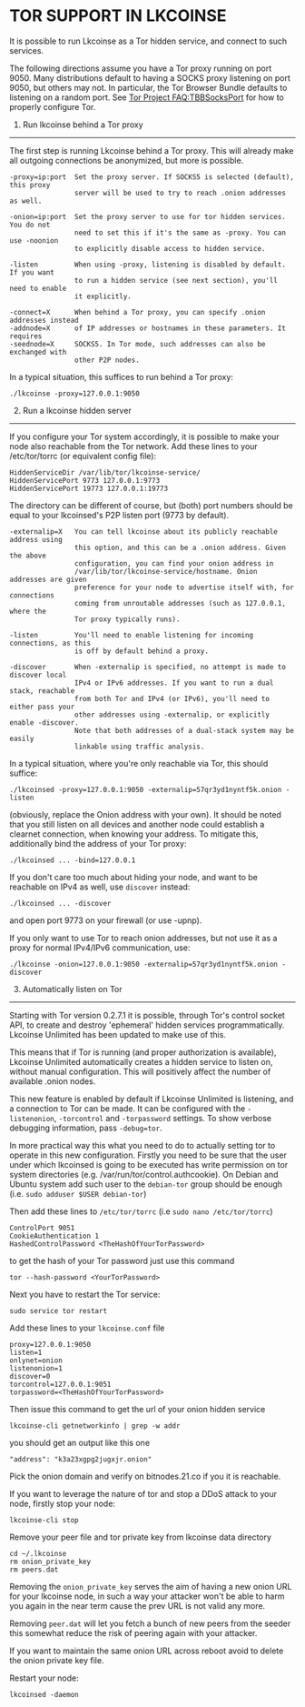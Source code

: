 TOR SUPPORT IN LKCOINSE
======================

It is possible to run Lkcoinse as a Tor hidden service, and connect to such services.

The following directions assume you have a Tor proxy running on port 9050. Many distributions default to having a SOCKS proxy listening on port 9050, but others may not. In particular, the Tor Browser Bundle defaults to listening on a random port. See [Tor Project FAQ:TBBSocksPort](https://www.torproject.org/docs/faq.html.en#TBBSocksPort) for how to properly
configure Tor.


1. Run lkcoinse behind a Tor proxy
---------------------------------

The first step is running Lkcoinse behind a Tor proxy. This will already make all
outgoing connections be anonymized, but more is possible.

	-proxy=ip:port  Set the proxy server. If SOCKS5 is selected (default), this proxy
	                server will be used to try to reach .onion addresses as well.

	-onion=ip:port  Set the proxy server to use for tor hidden services. You do not
	                need to set this if it's the same as -proxy. You can use -noonion
	                to explicitly disable access to hidden service.

	-listen         When using -proxy, listening is disabled by default. If you want
	                to run a hidden service (see next section), you'll need to enable
	                it explicitly.

	-connect=X      When behind a Tor proxy, you can specify .onion addresses instead
	-addnode=X      of IP addresses or hostnames in these parameters. It requires
	-seednode=X     SOCKS5. In Tor mode, such addresses can also be exchanged with
	                other P2P nodes.

In a typical situation, this suffices to run behind a Tor proxy:

	./lkcoinse -proxy=127.0.0.1:9050


2. Run a lkcoinse hidden server
------------------------------

If you configure your Tor system accordingly, it is possible to make your node also
reachable from the Tor network. Add these lines to your /etc/tor/torrc (or equivalent
config file):

	HiddenServiceDir /var/lib/tor/lkcoinse-service/
	HiddenServicePort 9773 127.0.0.1:9773
	HiddenServicePort 19773 127.0.0.1:19773

The directory can be different of course, but (both) port numbers should be equal to
your lkcoinsed's P2P listen port (9773 by default).

	-externalip=X   You can tell lkcoinse about its publicly reachable address using
	                this option, and this can be a .onion address. Given the above
	                configuration, you can find your onion address in
	                /var/lib/tor/lkcoinse-service/hostname. Onion addresses are given
	                preference for your node to advertise itself with, for connections
	                coming from unroutable addresses (such as 127.0.0.1, where the
	                Tor proxy typically runs).

	-listen         You'll need to enable listening for incoming connections, as this
	                is off by default behind a proxy.

	-discover       When -externalip is specified, no attempt is made to discover local
	                IPv4 or IPv6 addresses. If you want to run a dual stack, reachable
	                from both Tor and IPv4 (or IPv6), you'll need to either pass your
	                other addresses using -externalip, or explicitly enable -discover.
	                Note that both addresses of a dual-stack system may be easily
	                linkable using traffic analysis.

In a typical situation, where you're only reachable via Tor, this should suffice:

	./lkcoinsed -proxy=127.0.0.1:9050 -externalip=57qr3yd1nyntf5k.onion -listen

(obviously, replace the Onion address with your own). It should be noted that you still
listen on all devices and another node could establish a clearnet connection, when knowing
your address. To mitigate this, additionally bind the address of your Tor proxy:

	./lkcoinsed ... -bind=127.0.0.1

If you don't care too much about hiding your node, and want to be reachable on IPv4
as well, use `discover` instead:

	./lkcoinsed ... -discover

and open port 9773 on your firewall (or use -upnp).

If you only want to use Tor to reach onion addresses, but not use it as a proxy
for normal IPv4/IPv6 communication, use:

	./lkcoinse -onion=127.0.0.1:9050 -externalip=57qr3yd1nyntf5k.onion -discover

3. Automatically listen on Tor
--------------------------------

Starting with Tor version 0.2.7.1 it is possible, through Tor's control socket
API, to create and destroy 'ephemeral' hidden services programmatically.
Lkcoinse Unlimited has been updated to make use of this.

This means that if Tor is running (and proper authorization is available),
Lkcoinse Unlimited automatically creates a hidden service to listen on, without
manual configuration. This will positively affect the number of available
.onion nodes.

This new feature is enabled by default if Lkcoinse Unlimited is listening, and
a connection to Tor can be made. It can be configured with the `-listenonion`,
`-torcontrol` and `-torpassword` settings. To show verbose debugging
information, pass `-debug=tor`.

In more practical way this what you need to do to actually setting tor to operate
in this new configuration. Firstly you need to be sure that the user under which
lkcoinsed is going to be executed has write permission on tor system directories
(e.g. /var/run/tor/control.authcookie). On Debian and Ubuntu system add such user
to the `debian-tor` group should be enough (i.e. `sudo adduser $USER debian-tor`)

Then add these lines to `/etc/tor/torrc` (i.e `sudo nano /etc/tor/torrc`)

	ControlPort 9051
	CookieAuthentication 1
	HashedControlPassword <TheHashOfYourTorPassword>

to get the hash of your Tor password just use this command

	tor --hash-password <YourTorPassword>

Next you have to restart the Tor service:

	sudo service tor restart

Add these lines to your `lkcoinse.conf` file

	proxy=127.0.0.1:9050
	listen=1
	onlynet=onion
	listenonion=1
	discover=0
	torcontrol=127.0.0.1:9051
	torpassword=<TheHashOfYourTorPassword>

Then issue this command to get the url of your onion hidden service

	lkcoinse-cli getnetworkinfo | grep -w addr

you should get an output like this one

	"address": "k3a23xgpg2jugxjr.onion"

Pick the onion domain and verify on bitnodes.21.co if you it is
reachable.

If you want to leverage the nature of tor and stop a DDoS attack to your
node, firstly stop your node:

	lkcoinse-cli stop

Remove your peer file and tor private key from lkcoinse data directory

	cd ~/.lkcoinse
	rm onion_private_key
	rm peers.dat

Removing the `onion_private_key` serves the aim of having a new onion URL for
your lkcoinse node, in such a way your attacker won't be able to harm you
again in the near term cause the prev URL is not valid any more.

Removing `peer.dat` will let you fetch a bunch of new peers from the seeder
this somewhat reduce the risk of peering again with your attacker.

If you want to maintain the same onion URL across reboot avoid to delete
the onion private key file.

Restart your node:

	lkcoinsed -daemon
